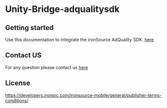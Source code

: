 # Unity-Bridge-adqualitysdk

## Getting started
Use this documentation to integrate the ironSource AdQuality SDK: [here](https://support.soomla.com/hc/en-us/articles/4404831674641?agent=unity)

## Contact US 
For any question please contact us [here](https://ironsrc.formtitan.com/knowledge-center#/) 

## License 
https://developers.ironsrc.com/ironsource-mobile/general/publisher-terms-conditions/
